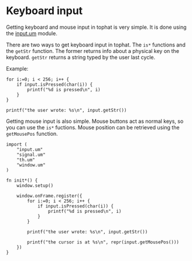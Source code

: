 # Keyboard input

Getting keyboard and mouse input in tophat is very simple. It is done using the
[input.um](/thdocs/input.html) module.

There are two ways to get keyboard input in tophat. The `is*` functions and the
`getStr` function. The former returns info about a physical key on the
keyboard. `getStr` returns a string typed by the user last cycle.

Example:

```umka
for i:=0; i < 256; i++ {
	if input.isPressed(char(i)) {
		printf("%d is pressed\n", i)
	}
}

printf("the user wrote: %s\n", input.getStr())
```

Getting mouse input is also simple. Mouse buttons act as normal keys, so you
can use the `is*` fuctions. Mouse position can be retrieved using the
`getMousePos` function.

```umka
import (
	"input.um"
	"signal.um"
	"th.um"
	"window.um"
)

fn init*() {
	window.setup()

	window.onFrame.register({
		for i:=0; i < 256; i++ {
			if input.isPressed(char(i)) {
				printf("%d is pressed\n", i)
			}
		}

		printf("the user wrote: %s\n", input.getStr())
		
		printf("the cursor is at %s\n", repr(input.getMousePos()))
	})
}
```
